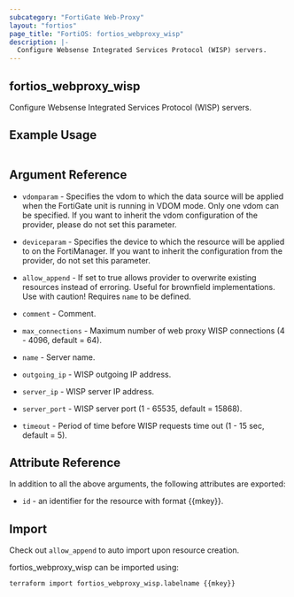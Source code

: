 ```yaml
---
subcategory: "FortiGate Web-Proxy"
layout: "fortios"
page_title: "FortiOS: fortios_webproxy_wisp"
description: |-
  Configure Websense Integrated Services Protocol (WISP) servers.
---
```


## fortios_webproxy_wisp
Configure Websense Integrated Services Protocol (WISP) servers.

## Example Usage

```hcl

```

## Argument Reference
* `vdomparam` - Specifies the vdom to which the data source will be applied when the FortiGate unit is running in VDOM mode. Only one vdom can be specified. If you want to inherit the vdom configuration of the provider, please do not set this parameter.
* `deviceparam` - Specifies the device to which the resource will be applied to on the FortiManager. If you want to inherit the configuration from the provider, do not set this parameter.
* `allow_append` - If set to true allows provider to overwrite existing resources instead of erroring. Useful for brownfield implementations. Use with caution! Requires `name` to be defined.

* `comment` - Comment.
* `max_connections` - Maximum number of web proxy WISP connections (4 - 4096, default = 64).
* `name` - Server name.
* `outgoing_ip` - WISP outgoing IP address.
* `server_ip` - WISP server IP address.
* `server_port` - WISP server port (1 - 65535, default = 15868).
* `timeout` - Period of time before WISP requests time out (1 - 15 sec, default = 5).

## Attribute Reference

In addition to all the above arguments, the following attributes are exported:
* `id` - an identifier for the resource with format {{mkey}}.

## Import

Check out `allow_append` to auto import upon resource creation.

fortios_webproxy_wisp can be imported using:
```sh
terraform import fortios_webproxy_wisp.labelname {{mkey}}
```
